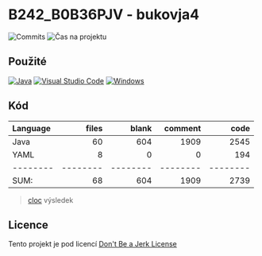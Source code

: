 # B242_B0B36PJV - bukovja4

<!-- [![JSDoc](https://img.shields.io/badge/JSDoc%20Documentace-018EF5?logo=readthedocs&logoColor=fff)](https://zwa-7a9ac6.pages.fel.cvut.cz/docs/) -->
<!-- [![ProductDoc](https://img.shields.io/badge/Produktov%C3%A1%20dokumentace-018EF5?logo=readme&logoColor=fff)](https://docs.google.com/document/d/1yJdy4dGE5AY-9TR-9sllnFhSlZ5Z06zQ297EhUsJG4k/edit?usp=sharing) -->
<!-- [![ProgrammerDoc](https://img.shields.io/badge/Program%C3%A1torsk%C3%A1%20dokumentace-018EF5?logo=docusaurus&logoColor=fff)](https://docs.google.com/document/d/1zWkUXEwLYwHTZ9wihU7MgW25zl75uhZzPNAGlLQvo90/edit?usp=sharing) -->

![Commits](https://img.shields.io/github/commit-activity/t/oskarbukovsky/PJV?label=Po%C4%8Det%20commit%C5%AF)
![Čas na projektu](https://img.shields.io/endpoint?url=https://wakaapi.666777123.xyz/api/compat/shields/v1/Admin/interval:last_6_months/project:PJV&label=%C4%8Cas%20str%C3%A1ven%C3%BD%20na%20jav%C4%9B&color=green?style=flat)

<!-- ![Calendar](https://ghchart.rshah.org/oskarbukovsky) -->

## Použité

[![Java](https://img.shields.io/badge/-Java-fff?&logo=Java)](https://www.java.com/)
[![Visual Studio Code](https://custom-icon-badges.demolab.com/badge/Visual%20Studio%20Code-0078d7.svg?logo=vsc&logoColor=white)](https://code.visualstudio.com/)
[![Windows](https://custom-icon-badges.demolab.com/badge/Windows-0078D6?logo=windows11&logoColor=white)](https://www.microsoft.com/windows)

## Kód

Language|files|blank|comment|code
:-------|-------:|-------:|-------:|-------:
Java|60|604|1909|2545
YAML|8|0|0|194
--------|--------|--------|--------|--------
SUM:|68|604|1909|2739

> [cloc](https://github.com/AlDanial/cloc) výsledek

## Licence

Tento projekt je pod licencí [Don't Be a Jerk License](https://gitlab.fel.cvut.cz/B242_B0B36PJV/bukovja4/-/blob/main/semestralka/LICENSE.md)
